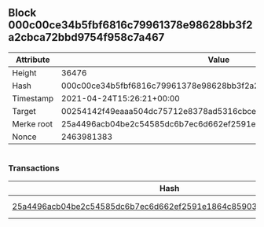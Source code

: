## Block 000c00ce34b5fbf6816c79961378e98628bb3f2a2cbca72bbd9754f958c7a467

Attribute | Value
--- | ---
Height | 36476
Hash | 000c00ce34b5fbf6816c79961378e98628bb3f2a2cbca72bbd9754f958c7a467
Timestamp | 2021-04-24T15:26:21+00:00
Target | 00254142f49eaaa504dc75712e8378ad5316cbcead634704b3734b6271167cc4
Merke root | 25a4496acb04be2c54585dc6b7ec6d662ef2591e1864c859038b5bb5778e0871
Nonce | 2463981383

```

```

### Transactions

Hash | Amount
--- | ---
[25a4496acb04be2c54585dc6b7ec6d662ef2591e1864c859038b5bb5778e0871](25a4496acb04be2c54585dc6b7ec6d662ef2591e1864c859038b5bb5778e0871.md) | 10.00000000 SKEPTI 
